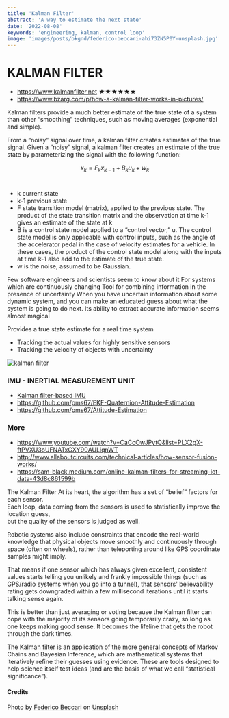 ```yaml
---
title: 'Kalman Filter'
abstract: 'A way to estimate the next state'
date: '2022-08-08'
keywords: 'engineering, kalman, control loop'
image: 'images/posts/bkgnd/federico-beccari-ahi73ZN5P0Y-unsplash.jpg'
---
```


# KALMAN FILTER

- https://www.kalmanfilter.net ★★★★★★
- https://www.bzarg.com/p/how-a-kalman-filter-works-in-pictures/

Kalman filters provide a much better estimate of the true state of a system than other “smoothing” techniques, such as moving averages (exponential and simple).

From a “noisy” signal over time, a kalman filter creates estimates of the true signal.
Given a “noisy” signal, a kalman filter creates an estimate of the true state by parameterizing the signal with the following function:

$$x_k =F_k​ x_{k−1} + B_k u_k + w_k$$
​
- k current state
- k-1 previous state
- F state transition model (matrix), applied to the previous state. 
The product of the state transition matrix and the observation at time k-1 gives an estimate of the state at k
- B is a control state model applied to a “control vector,” u.
The control state model is only applicable with control inputs, such as the angle of the accelerator pedal in the case of velocity estimates for a vehicle. In these cases, the product of the control state model along with the inputs at time k-1 also add to the estimate of the true state.
- w is the noise, assumed to be Gaussian.

Few software engineers and scientists seem to know about it
For systems which are continuously changing
Tool for combining information in the presence of uncertainty
When you have uncertain information about some dynamic system, and you can make an educated guess about what the system is going to do next.
Its ability to extract accurate information seems almost magical

Provides a true state estimate for a real time system 
- Tracking the actual values for highly sensitive sensors 
- Tracking the velocity of objects with uncertainty

![kalman filter](../images/posts/kalman_filter.jpg)

### IMU - INERTIAL MEASUREMENT UNIT

- [Kalman filter-based IMU](https://www.bzarg.com/p/improving-imu-attitude-estimates-with-velocity-data/)
- https://github.com/pms67/EKF-Quaternion-Attitude-Estimation
- https://github.com/pms67/Attitude-Estimation


### More

- https://www.youtube.com/watch?v=CaCcOwJPytQ&list=PLX2gX-ftPVXU3oUFNATxGXY90AULiqnWT
- http://www.allaboutcircuits.com/technical-articles/how-sensor-fusion-works/
- https://sam-black.medium.com/online-kalman-filters-for-streaming-iot-data-43d8c861599b

The Kalman Filter
At its heart, the algorithm has a set of “belief” factors for each sensor.  
Each loop, data coming from the sensors is used to statistically improve the location guess,  
but the quality of the sensors is judged as well.  

Robotic systems also include constraints that encode the real-world knowledge that 
physical objects move smoothly and continuously through space (often on wheels), rather 
than teleporting around like GPS coordinate samples might imply.

That means if one sensor which has always given excellent, consistent values starts 
telling you unlikely and frankly impossible things (such as GPS/radio systems when 
you go into a tunnel), that sensors' believability rating gets downgraded within a 
few millisecond iterations until it starts talking sense again.

This is better than just averaging or voting because the Kalman filter can cope 
with the majority of its sensors going temporarily crazy, so long as one keeps 
making good sense. It becomes the lifeline that gets the robot through the dark times.

The Kalman filter is an application of the more general concepts of Markov Chains 
and Bayesian Inference, which are mathematical systems that iteratively refine their 
guesses using evidence. These are tools designed to help science itself test ideas 
(and are the basis of what we call “statistical significance”).


#### Credits

Photo by <a href="https://unsplash.com/@federize?utm_source=unsplash&utm_medium=referral&utm_content=creditCopyText">Federico Beccari</a> on <a href="https://unsplash.com/s/photos/transition?utm_source=unsplash&utm_medium=referral&utm_content=creditCopyText">Unsplash</a>
  